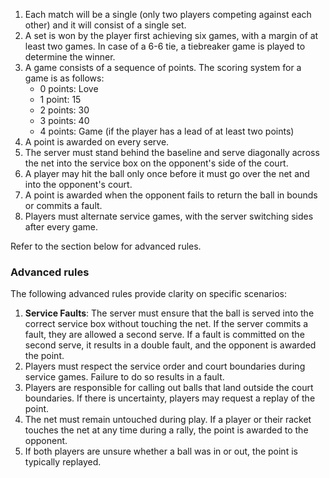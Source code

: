 
1. Each match will be a single (only two players competing against each other) and it will consist of a single set.
2. A set is won by the player first achieving six games, with a margin of at least two games. In case of a 6-6 tie, a tiebreaker game is played to determine the winner.
3. A game consists of a sequence of points. The scoring system for a game is as follows:
   - 0 points: Love
   - 1 point: 15
   - 2 points: 30
   - 3 points: 40
   - 4 points: Game (if the player has a lead of at least two points)
4. A point is awarded on every serve.
5. The server must stand behind the baseline and serve diagonally across the net into the service box on the opponent's side of the court.
6. A player may hit the ball only once before it must go over the net and into the opponent's court.
7. A point is awarded when the opponent fails to return the ball in bounds or commits a fault.
8. Players must alternate service games, with the server switching sides after every game.

Refer to the section below for advanced rules.

### Advanced rules

The following advanced rules provide clarity on specific scenarios:

1. **Service Faults**: The server must ensure that the ball is served into the correct service box without touching the net. If the server commits a fault, they are allowed a second serve. If a fault is committed on the second serve, it results in a double fault, and the opponent is awarded the point.
2. Players must respect the service order and court boundaries during service games. Failure to do so results in a fault.
3. Players are responsible for calling out balls that land outside the court boundaries. If there is uncertainty, players may request a replay of the point.
4. The net must remain untouched during play. If a player or their racket touches the net at any time during a rally, the point is awarded to the opponent.
5. If both players are unsure whether a ball was in or out, the point is typically replayed.
